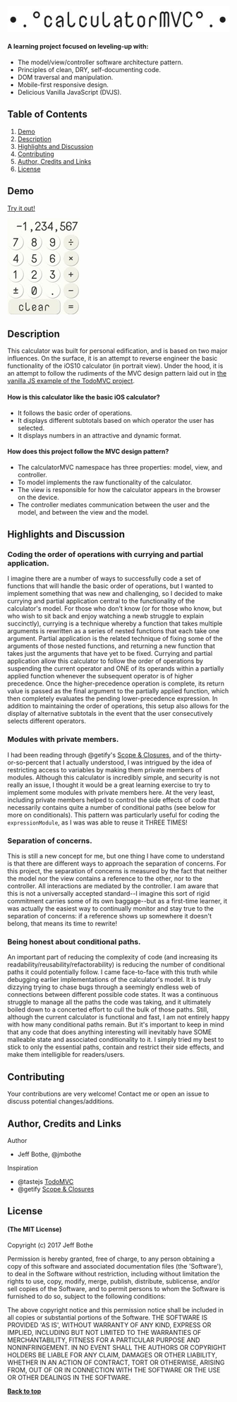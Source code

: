 ![Calc Logo](/assets/logo.jpg)
---

#### A learning project focused on leveling-up with:
* The model/view/controller software architecture pattern.
* Principles of clean, DRY, self-documenting code.
* DOM traversal and manipulation.
* Mobile-first responsive design.
* Delicious Vanilla JavaScript (DVJS).

## Table of Contents

1. [Demo](#demo)
2. [Description](#description)
3. [Highlights and Discussion](#highlights)
4. [Contributing](#contributing)
5. [Author, Credits and Links](#author)
5. [License](#license)

<a name="demo"/>

## Demo

[Try it out!](https://jmbothe.github.io/calculator-MVC/)

[![portrait](/assets/portrait.jpg)](https://jmbothe.github.io/calculator-MVC/)

<a name="description"/>

## Description

This calculator was built for personal edification, and is based on two major influences. On the surface, it is an attempt to reverse engineer the basic functionality of the iOS10 calculator (in portrait view). Under the hood, it is an attempt to follow the rudiments of the MVC design pattern laid out in [the vanilla JS example of the TodoMVC project](http://todomvc.com/examples/vanillajs/).

#### How is this calculator like the basic iOS calculator?
* It follows the basic order of operations.
* It displays different subtotals based on which operator the user has selected.
* It displays numbers in an attractive and dynamic format.

#### How does this project follow the MVC design pattern?
* The calculatorMVC namespace has three properties: model, view, and controller.
* To model implements the raw functionality of the calculator.
* The view is responsible for how the calculator appears in the browser on the device.
* The controller mediates communication between the user and the model, and between the view and the model.

<a name="highlights"/>

## Highlights and Discussion

### Coding the order of operations with currying and partial application.

I imagine there are a number of ways to successfully code a set of functions that will handle the basic order of operations, but I wanted to implement something that was new and challenging, so I decided to make currying and partial application central to the functionality of the calculator's model. For those who don't know (or for those who know, but who wish to sit back and enjoy watching a newb struggle to explain succinctly), currying is a technique whereby a function that takes multiple arguments is rewritten as a series of nested functions that each take one argument. Partial application is the related technique of fixing some of the arguments of those nested functions, and returning a new function that takes just the arguments that have yet to be fixed. Currying and partial application allow this calculator to follow the order of operations by suspending the current operator and ONE of its operands within a partially applied function whenever the subsequent operator is of higher precedence. Once the higher-precedence operation is complete, its return value is passed as the final argument to the partially applied function, which then completely evaluates the pending lower-precedence expression. In addition to maintaining the order of operations, this setup also allows for the display of alternative subtotals in the event that the user consecutively selects different operators.

### Modules with private members.

I had been reading through @getify's [Scope & Closures](https://github.com/getify/You-Dont-Know-JS/blob/master/scope%20&%20closures/README.md#you-dont-know-js-scope--closures), and of the thirty-or-so-percent that I actually understood, I was intrigued by the idea of restricting access to variables by making them private members of modules. Although this calculator is incredibly simple, and security is not really an issue, I thought it would be a great learning exercise to try to implement some modules with private members here. At the very least, including private members helped to control the side effects of code that necessarily contains quite a number of conditional paths (see below for more on conditionals). This pattern was particularly useful for coding the `expressionModule`, as I was was able to reuse it THREE TIMES!

### Separation of concerns.

This is still a new concept for me, but one thing I have come to understand is that there are different ways to approach the separation of concerns. For this project, the separation of concerns is measured by the fact that neither the model nor the view contains a reference to the other, nor to the controller. All interactions are mediated by the controller. I am aware that this is not a universally accepted standard--I imagine this sort of rigid commitment carries some of its own baggage--but as a first-time learner, it was actually the easiest way to continually monitor and stay true to the separation of concerns: if a reference shows up somewhere it doesn't belong, that means its time to rewrite!

### Being honest about conditional paths.

An important part of reducing the complexity of code (and increasing its readability/reusability/refactorability) is reducing the number of conditional paths it could potentially follow. I came face-to-face with this truth while debugging earlier implementations of the calculator's model. It is truly dizzying trying to chase bugs through a seemingly endless web of connections between different possible code states. It was a continuous struggle to manage all the paths the code was taking, and it ultimately boiled down to a concerted effort to cull the bulk of those paths. Still, although the current calculator is functional and fast, I am not entirely happy with how many conditional paths remain. But it's important to keep in mind that any code that does anything interesting will inevitably have SOME malleable state and associated conditionality to it. I simply tried my best to stick to only the essential paths, contain and restrict their side effects, and make them intelligible for readers/users.

<a name="contributing"/>

## Contributing

Your contributions are very welcome! Contact me or open an issue to discuss potential changes/additions.

<a name="author"/>

## Author, Credits and Links

Author
* Jeff Bothe, @jmbothe

Inspiration
* @tastejs [TodoMVC](https://github.com/tastejs/todomvc)
* @getify [Scope & Closures](https://github.com/getify/You-Dont-Know-JS/blob/master/scope%20&%20closures/README.md#you-dont-know-js-scope--closures)

<a name="License"/>

## License

#### (The MIT License)

Copyright (c) 2017 Jeff Bothe

Permission is hereby granted, free of charge, to any person obtaining
a copy of this software and associated documentation files (the
'Software'), to deal in the Software without restriction, including
without limitation the rights to use, copy, modify, merge, publish,
distribute, sublicense, and/or sell copies of the Software, and to
permit persons to whom the Software is furnished to do so, subject to
the following conditions:

The above copyright notice and this permission notice shall be
included in all copies or substantial portions of the Software.
THE SOFTWARE IS PROVIDED 'AS IS', WITHOUT WARRANTY OF ANY KIND,
EXPRESS OR IMPLIED, INCLUDING BUT NOT LIMITED TO THE WARRANTIES OF
MERCHANTABILITY, FITNESS FOR A PARTICULAR PURPOSE AND NONINFRINGEMENT.
IN NO EVENT SHALL THE AUTHORS OR COPYRIGHT HOLDERS BE LIABLE FOR ANY
CLAIM, DAMAGES OR OTHER LIABILITY, WHETHER IN AN ACTION OF CONTRACT,
TORT OR OTHERWISE, ARISING FROM, OUT OF OR IN CONNECTION WITH THE
SOFTWARE OR THE USE OR OTHER DEALINGS IN THE SOFTWARE.

**[Back to top](#table-of-contents)**

